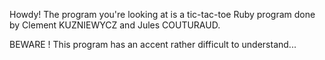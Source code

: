 Howdy!
The program you're looking at is a tic-tac-toe Ruby program done by Clement KUZNIEWYCZ and Jules COUTURAUD.

BEWARE ! This program has an accent rather difficult to understand...
